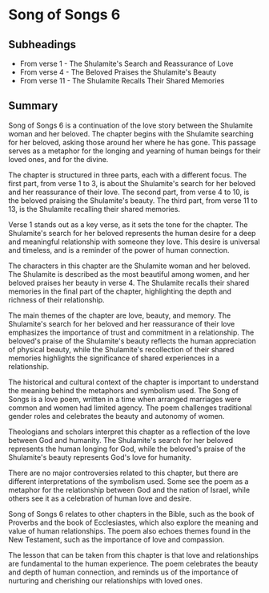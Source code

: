 # Song of Songs 6

## Subheadings

* From verse 1 - The Shulamite's Search and Reassurance of Love
* From verse 4 - The Beloved Praises the Shulamite's Beauty
* From verse 11 - The Shulamite Recalls Their Shared Memories

## Summary

Song of Songs 6 is a continuation of the love story between the Shulamite woman and her beloved. The chapter begins with the Shulamite searching for her beloved, asking those around her where he has gone. This passage serves as a metaphor for the longing and yearning of human beings for their loved ones, and for the divine.

The chapter is structured in three parts, each with a different focus. The first part, from verse 1 to 3, is about the Shulamite's search for her beloved and her reassurance of their love. The second part, from verse 4 to 10, is the beloved praising the Shulamite's beauty. The third part, from verse 11 to 13, is the Shulamite recalling their shared memories.

Verse 1 stands out as a key verse, as it sets the tone for the chapter. The Shulamite's search for her beloved represents the human desire for a deep and meaningful relationship with someone they love. This desire is universal and timeless, and is a reminder of the power of human connection.

The characters in this chapter are the Shulamite woman and her beloved. The Shulamite is described as the most beautiful among women, and her beloved praises her beauty in verse 4. The Shulamite recalls their shared memories in the final part of the chapter, highlighting the depth and richness of their relationship.

The main themes of the chapter are love, beauty, and memory. The Shulamite's search for her beloved and her reassurance of their love emphasizes the importance of trust and commitment in a relationship. The beloved's praise of the Shulamite's beauty reflects the human appreciation of physical beauty, while the Shulamite's recollection of their shared memories highlights the significance of shared experiences in a relationship.

The historical and cultural context of the chapter is important to understand the meaning behind the metaphors and symbolism used. The Song of Songs is a love poem, written in a time when arranged marriages were common and women had limited agency. The poem challenges traditional gender roles and celebrates the beauty and autonomy of women.

Theologians and scholars interpret this chapter as a reflection of the love between God and humanity. The Shulamite's search for her beloved represents the human longing for God, while the beloved's praise of the Shulamite's beauty represents God's love for humanity.

There are no major controversies related to this chapter, but there are different interpretations of the symbolism used. Some see the poem as a metaphor for the relationship between God and the nation of Israel, while others see it as a celebration of human love and desire.

Song of Songs 6 relates to other chapters in the Bible, such as the book of Proverbs and the book of Ecclesiastes, which also explore the meaning and value of human relationships. The poem also echoes themes found in the New Testament, such as the importance of love and compassion.

The lesson that can be taken from this chapter is that love and relationships are fundamental to the human experience. The poem celebrates the beauty and depth of human connection, and reminds us of the importance of nurturing and cherishing our relationships with loved ones.